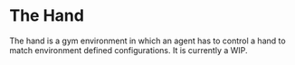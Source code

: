 # The Hand 

The hand is a gym environment in which an agent has to control a hand to match environment defined configurations. 
It is currently a WIP. 


